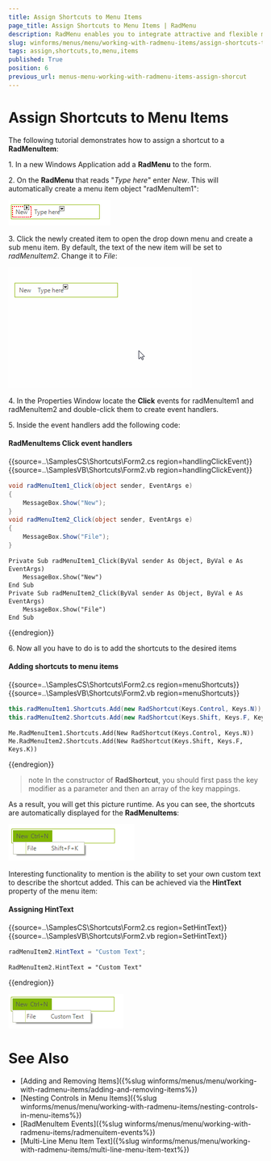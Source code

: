```yaml
---
title: Assign Shortcuts to Menu Items
page_title: Assign Shortcuts to Menu Items | RadMenu
description: RadMenu enables you to integrate attractive and flexible menus on Forms within your Windows applications.
slug: winforms/menus/menu/working-with-radmenu-items/assign-shortcuts-to-menu-items
tags: assign,shortcuts,to,menu,items
published: True
position: 6
previous_url: menus-menu-working-with-radmenu-items-assign-shorcut
---
```


# Assign Shortcuts to Menu Items

The following tutorial demonstrates how to assign a shortcut to a **RadMenuItem**:

1\. In a new Windows Application add a **RadMenu** to the form.

2\. On the **RadMenu** that reads "*Type here*" enter *New*. This will automatically create a menu item object "radMenuItem1":

![menu-items-shortcut 001](images/menu-items-shortcut001.png)

3\. Click the newly created item to open the drop down menu and create a sub menu item. By default, the text of the new item will be set to *radMenuItem2*. Change it to *File*:

![menu-items-shortcut 002](images/menu-items-shortcut002.gif)

4\. In the Properties Window locate the **Click** events for radMenuItem1 and radMenuItem2 and double-click them to create event handlers.

5\. Inside the event handlers add the following code:

#### RadMenuItems Click event handlers

{{source=..\SamplesCS\Shortcuts\Form2.cs region=handlingClickEvent}} 
{{source=..\SamplesVB\Shortcuts\Form2.vb region=handlingClickEvent}} 

````C#
void radMenuItem1_Click(object sender, EventArgs e)
{
    MessageBox.Show("New");
}
void radMenuItem2_Click(object sender, EventArgs e)
{
    MessageBox.Show("File");
}

````
````VB.NET
Private Sub radMenuItem1_Click(ByVal sender As Object, ByVal e As EventArgs)
    MessageBox.Show("New")
End Sub
Private Sub radMenuItem2_Click(ByVal sender As Object, ByVal e As EventArgs)
    MessageBox.Show("File")
End Sub

````

{{endregion}} 

6\. Now all you have to do is to add the shortcuts to the desired items

#### Adding shortcuts to menu items

{{source=..\SamplesCS\Shortcuts\Form2.cs region=menuShortcuts}} 
{{source=..\SamplesVB\Shortcuts\Form2.vb region=menuShortcuts}} 

````C#
this.radMenuItem1.Shortcuts.Add(new RadShortcut(Keys.Control, Keys.N));
this.radMenuItem2.Shortcuts.Add(new RadShortcut(Keys.Shift, Keys.F, Keys.K));

````
````VB.NET
Me.RadMenuItem1.Shortcuts.Add(New RadShortcut(Keys.Control, Keys.N))
Me.RadMenuItem2.Shortcuts.Add(New RadShortcut(Keys.Shift, Keys.F, Keys.K))

````

{{endregion}} 

>note In the constructor of **RadShortcut**, you should first pass the key modifier as a parameter and then an array of the key mappings.
>

As a result, you will get this picture runtime. As you can see, the shortcuts are automatically displayed for the **RadMenuItems**:

![menu-items-shortcut 003](images/menu-items-shortcut003.png)

Interesting functionality to mention is the ability to set your own custom text to describe the shortcut added. This can be achieved via the __HintText__ property of the menu item:

#### Assigning HintText

{{source=..\SamplesCS\Shortcuts\Form2.cs region=SetHintText}} 
{{source=..\SamplesVB\Shortcuts\Form2.vb region=SetHintText}} 

````C#
radMenuItem2.HintText = "Custom Text";

````
````VB.NET
RadMenuItem2.HintText = "Custom Text"

````

{{endregion}} 

![menu-items-shortcut 004](images/menu-items-shortcut004.png)

# See Also

* [Adding and Removing Items]({%slug winforms/menus/menu/working-with-radmenu-items/adding-and-removing-items%})
* [Nesting Controls in Menu Items]({%slug winforms/menus/menu/working-with-radmenu-items/nesting-controls-in-menu-items%})	
* [RadMenuItem Events]({%slug winforms/menus/menu/working-with-radmenu-items/radmenuitem-events%})	
* [Multi-Line Menu Item Text]({%slug winforms/menus/menu/working-with-radmenu-items/multi-line-menu-item-text%})